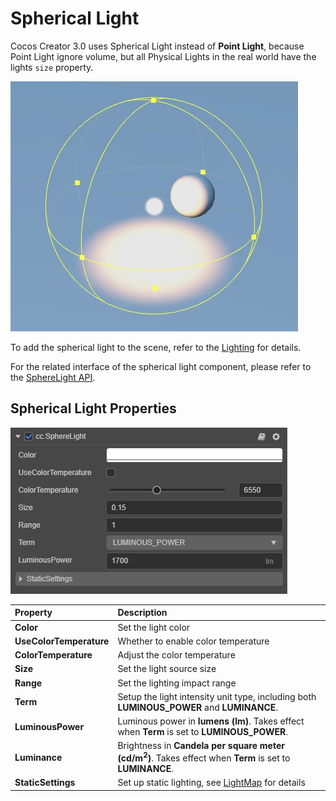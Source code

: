 # Spherical Light

Cocos Creator 3.0 uses Spherical Light instead of **Point Light**, because Point Light ignore volume, but all Physical Lights in the real world have the lights `size` property.

![sphere light](sphere-light.jpg)

To add the spherical light to the scene, refer to the [Lighting](../light.md) for details.

For the related interface of the spherical light component, please refer to the [SphereLight API](../../../api/en/classes/component_light.spherelight.html).

## Spherical Light Properties

![image](sphere-light-prop.png)

| Property | Description |
| :------- | :--- |
| **Color** | Set the light color |
| **UseColorTemperature** | Whether to enable color temperature |
| **ColorTemperature** | Adjust the color temperature |
| **Size** | Set the light source size |
| **Range** | Set the lighting impact range |
| **Term** | Setup the light intensity unit type, including both **LUMINOUS_POWER** and **LUMINANCE**. |
| **LuminousPower** | Luminous power in **lumens (lm)**. Takes effect when **Term** is set to **LUMINOUS_POWER**. |
| **Luminance** | Brightness in **Candela per square meter (cd/m<sup>2</sup>)**. Takes effect when **Term** is set to **LUMINANCE**. |
| **StaticSettings** | Set up static lighting, see [LightMap](../../../editor/lightmap/index.md) for details |
